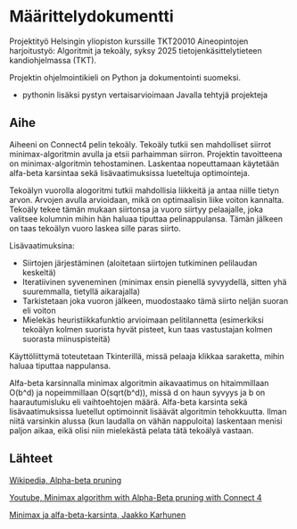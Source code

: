 # Määrittelydokumentti

Projektityö Helsingin yliopiston kurssille TKT20010 Aineopintojen harjoitustyö: Algoritmit ja tekoäly, syksy 2025 tietojenkäsittelytieteen kandiohjelmassa (TKT).

Projektin ohjelmointikieli on Python ja dokumentointi suomeksi.

- pythonin lisäksi pystyn vertaisarvioimaan Javalla tehtyjä projekteja

## Aihe

Aiheeni on Connect4 pelin tekoäly. Tekoäly tutkii sen mahdolliset siirrot minimax-algoritmin avulla ja etsii parhaimman siirron. Projektin tavoitteena on minimax-algoritmin tehostaminen. Laskentaa nopeuttamaan käytetään alfa-beta karsintaa sekä lisävaatimuksissa lueteltuja optimointeja.

Tekoälyn vuorolla alogoritmi tutkii mahdollisia liikkeitä ja antaa niille tietyn arvon. Arvojen avulla arvioidaan, mikä on optimaalisin liike voiton kannalta. Tekoäly tekee tämän mukaan siirtonsa ja vuoro siirtyy pelaajalle, joka valitsee kolumnin mihin hän haluaa tiputtaa pelinappulansa. Tämän jälkeen on taas tekoälyn vuoro laskea sille paras siirto.

Lisävaatimuksina:

- Siirtojen järjestäminen (aloitetaan siirtojen tutkiminen pelilaudan keskeltä)
- Iteratiivinen syveneminen (minimax ensin pienellä syvyydellä, sitten yhä suuremmalla, tietyllä aikarajalla)
- Tarkistetaan joka vuoron jälkeen, muodostaako tämä siirto neljän suoran eli voiton
- Mielekäs heuristiikkafunktio arvioimaan pelitilannetta (esimerkiksi tekoälyn kolmen suorista hyvät pisteet, kun taas vastustajan kolmen suorasta miinuspisteitä)

Käyttöliittymä toteutetaan Tkinterillä, missä pelaaja klikkaa saraketta, mihin haluaa tiputtaa nappulansa.

Alfa-beta karsinnalla minimax algoritmin aikavaatimus on hitaimmillaan O(b^d) ja nopeimmillaan O(sqrt(b^d)), missä d on haun syvyys ja b on haarautumisluku eli vaihtoehtojen määrä. Alfa-beta karsinta sekä lisävaatimuksissa luetellut optimoinnit lisäävät algoritmin tehokkuutta. Ilman niitä varsinkin alussa (kun laudalla on vähän nappuloita) laskentaan menisi paljon aikaa, eikä olisi niin mielekästä pelata tätä tekoälyä vastaan.

## Lähteet

[Wikipedia, Alpha-beta pruning](https://en.wikipedia.org/wiki/Alpha%E2%80%93beta_pruning)

[Youtube, Minimax algorithm with Alpha-Beta pruning with Connect 4](https://www.youtube.com/watch?v=DV5d31z1xTI&list=WL&index=1&t=196s)

[Minimax ja alfa-beta-karsinta, Jaakko Karhunen](https://jyx.jyu.fi/bitstreams/991dbfe7-5ba5-4c0e-9c8d-5ad4fc2022e7/download)

